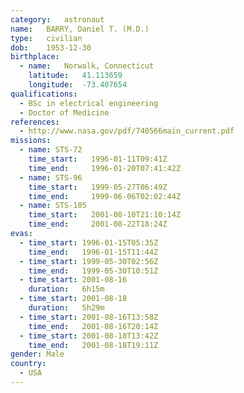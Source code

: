 ```yaml
---
category:	astronaut
name:	BARRY, Daniel T. (M.D.)
type:	civilian
dob:	1953-12-30
birthplace:
  - name:	Norwalk, Connecticut
    latitude:	41.113659
    longitude:	-73.407654
qualifications:
  - BSc in electrical engineering
  - Doctor of Medicine
references:
  - http://www.nasa.gov/pdf/740566main_current.pdf
missions:
  - name: STS-72
    time_start:   1996-01-11T09:41Z
    time_end:     1996-01-20T07:41:42Z
  - name: STS-96
    time_start:   1999-05-27T06:49Z
    time_end:     1999-06-06T02:02:44Z
  - name: STS-105
    time_start:   2001-08-10T21:10:14Z
    time_end:     2001-08-22T18:24Z
evas:
  - time_start: 1996-01-15T05:35Z
    time_end:   1996-01-15T11:44Z
  - time_start: 1999-05-30T02:56Z
    time_end:   1999-05-30T10:51Z
  - time_start: 2001-08-16
    duration:   6h15m
  - time_start: 2001-08-18
    duration:   5h29m
  - time_start: 2001-08-16T13:58Z
    time_end:   2001-08-16T20:14Z
  - time_start: 2001-08-18T13:42Z
    time_end:   2001-08-18T19:11Z
gender:	Male
country:
  - USA
---
```

